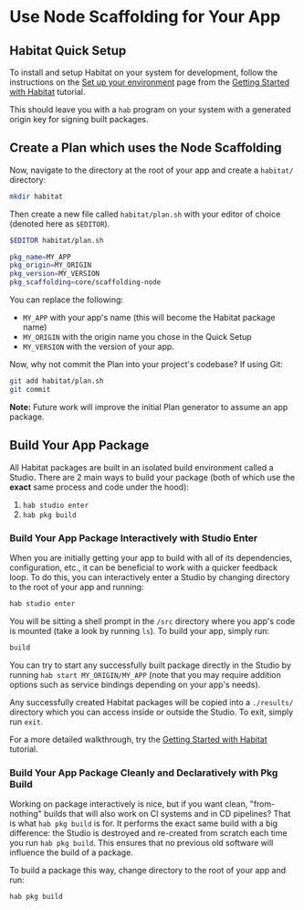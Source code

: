 # Use Node Scaffolding for Your App

## Habitat Quick Setup

To install and setup Habitat on your system for development, follow the instructions on the [Set up your environment][hab_setup] page from the [Getting Started with Habitat][tutorial] tutorial.

This should leave you with a `hab` program on your system with a generated origin key for signing built packages.

## Create a Plan which uses the Node Scaffolding

Now, navigate to the directory at the root of your app and create a `habitat/` directory:

```sh
mkdir habitat
```

Then create a new file called `habitat/plan.sh` with your editor of choice (denoted here as `$EDITOR`).

```sh
$EDITOR habitat/plan.sh
```

```sh
pkg_name=MY_APP
pkg_origin=MY_ORIGIN
pkg_version=MY_VERSION
pkg_scaffolding=core/scaffolding-node
```

You can replace the following:

* `MY_APP` with your app's name (this will become the Habitat package name)
* `MY_ORIGIN` with the origin name you chose in the Quick Setup
* `MY_VERSION` with the version of your app.

Now, why not commit the Plan into your project's codebase? If using Git:

```sh
git add habitat/plan.sh
git commit
```

**Note:** Future work will improve the initial Plan generator to  assume an app package.

## Build Your App Package

All Habitat packages are built in an isolated build environment called a Studio. There are 2 main ways to build your package (both of which use the **exact** same process and code under the hood):

1. `hab studio enter`
2. `hab pkg build`

### Build Your App Package Interactively with Studio Enter

When you are initially getting your app to build with all of its dependencies, configuration, etc., it can be beneficial to work with a quicker feedback loop. To do this, you can interactively enter a Studio by changing directory to the root of your app and running:

```sh
hab studio enter
```

You will be sitting a shell prompt in the `/src` directory where you app's code is mounted (take a look by running `ls`). To build your app, simply run:

```sh
build
```

You can try to start any successfully built package directly in the Studio by running `hab start MY_ORIGIN/MY_APP` (note that you may require addition options such as service bindings depending on your app's needs).

Any successfully created Habitat packages will be copied into a `./results/` directory which you can access inside or outside the Studio. To exit, simply run `exit`.

For a more detailed walkthrough, try the [Getting Started with Habitat][tutorial] tutorial.

### Build Your App Package Cleanly and Declaratively with Pkg Build

Working on package interactively is nice, but if you want clean, "from-nothing" builds that will also work on CI systems and in CD pipelines? That is what `hab pkg build` is for. It performs the exact same build with a big difference: the Studio is destroyed and re-created from scratch each time you run `hab pkg build`. This ensures that no previous old software will influence the build of a package.

To build a package this way, change directory to the root of your app and run:

```sh
hab pkg build
```

[hab_setup]: https://www.habitat.sh/tutorials/getting-started/mac/setup-environment/
[tutorial]: https://www.habitat.sh/tutorials/

